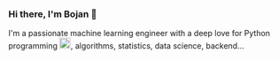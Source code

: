 ### Hi there, I'm Bojan 👋

I'm a passionate machine learning engineer with a deep love for Python programming <img src="[https://raw.githubusercontent.com/devicons/devicon/master/icons/numpy/numpy-original.svg](https://github.com/bojanilijoski/bojanilijoski/assets/1163721/b22b8b13-49d3-4d7a-96f3-f6e003c65736)" alt="numpy" width="20" height="20"/>, algorithms, statistics, data science, backend...



<!--
**bojanilijoski/bojanilijoski** is a ✨ _special_ ✨ repository because its `README.md` (this file) appears on your GitHub profile.

Here are some ideas to get you started:

- 🔭 I’m currently working on ...
- 🌱 I’m currently learning ...
- 👯 I’m looking to collaborate on ...
- 🤔 I’m looking for help with ...
- 💬 Ask me about ...
- 📫 How to reach me: ...
- 😄 Pronouns: ...
- ⚡ Fun fact: ...
-->
